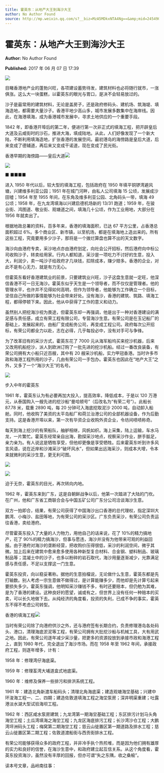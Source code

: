 ```yaml
---
title: 霍英东：从地产大王到海沙大王
author: No Author Found
source: http://mp.weixin.qq.com/s?__biz=MzA5MDkxNTA4Ng==&amp;mid=2454906139&amp;idx=1&amp;sn=d6c405f918ea0cb462cbca31bc5b7078&amp;chksm=87a22d7ab0d5a46c0b292286c794940c7a77789e37eb27deda1c5fd5313e995aff0b98335ded&poc_token=HJ_Do2ejHyO-wNZGG8Q1S8FdPgy1YBBEob-nUEme
---
```


# 霍英东：从地产大王到海沙大王

**Author:** No Author Found

**Published:** 2017 年 06 月 07 日 17:39

![](http://mmbiz.qpic.cn/mmbiz_jpg/PJWG74pLsMY6VjSs8icl92DouG8adAGS0ibIkmicA6dYrXchQel1ic3LTtD572I9r9sbW2tOnBvpibgicAXRcdc4p5aA/0?wx_fmt=jpeg)

目睹香港地产业的蓬勃兴旺，各项建设蓄势待发，建筑材料也必将随行就市，一涨俱涨。这么大一块蛋糕，以霍英东的眼光与胃口，是决不会轻易放过的。

沙子是最常用的建筑材料，无论是盖房子，还是政府修码头、建机场、筑海堤、填海造地，都需要大量沙子。香港平地少高山多，城市发展多数集中在海岸线。因此，在海港填海，成为香港城市发展中，寻求土地供应的一个重要手段。

1842 年，即香港开埠后的第二年，便进行第一次非正式的填海工程，把开辟皇后大道及云咸街时的沙石，推进大海，填成陆地。从此，人们好像发现了一个新大陆，不断利用填海造地，扩张香港的发展空间。最初港岛的海傍路是皇后大道，后来变成了德辅道，再后来又变成干诺道，现在变成了民光街。

香港早期的海傍路——皇后大道![](http://mmbiz.qpic.cn/mmbiz_jpg/PJWG74pLsMahOI5GUxUrBvp0pnhqcM5ErKAKhh0gARe1cLficSFxkJHOt9mFQJj7HqQ55eM54TbQThd8ibK5Vuqw/0?wx_fmt=jpeg)

![](http://mmbiz.qpic.cn/mmbiz_jpg/PJWG74pLsMahOI5GUxUrBvp0pnhqcM5EeGxL9LJzfB7HJsMw1xVEPxrnbWtaXoELLYtwa0xic7eGAFicWENw29TQ/0?wx_fmt=jpeg)

■ ■■■■

进入 1950 年代以后，较大型的填海工程，包括政府在 1950 年填平铜锣湾避风塘，兴建维多利亚公园；1951 年在城门河畔，由私人公司填海 15 公顷，发展成沙田墟；1954 年至 1955 年间，在东角及维多利亚公园、北角码头一带，填海 49 公顷；1958 年，在九龙湾填海以兴建启德机场新的 13/31 跑道；1959 年，在骏业街、鸿图道、敬业街、观塘道之间，填海几十公顷，作为工业用地，大部分在 1956 年就卖出了。

根据地政总署的资料，百多年来，香港的填海面积，已达 67 平方公里，占香港总面积超过 6%。多个商业区、新市镇，以至机场，都是在填海地上造出来的。所有这些工程，究竟要用多少沙子，那将是一个拨烂算盘也算不出的天文数字。

海沙向由港府专卖，采沙地点亦由港府划定，向社会公开招标，然后港府向中标公司收购沙子，转卖给用家。行内人都知道，采沙是一项吃力不讨好的生意，投入大，利润少，卖一吨沙子给政府才几块钱，扣除成本，赚少赔多。香港的企业，对此不是有心无力，就是有力无心。

但霍英东看好香港建筑业的前景，只要建筑业兴旺，沙子这盘生意就一定旺，他深信香港不可一日无海沙。霍英东似乎天生是一个领导者，而不仅仅是管理者。他的管理水平，也许并不见得如何高明，但作为领导者，他能够为工作确立一个目标，坚信自己所做的事情能够为社会带来好处。没有海沙，香港的建筑、筑路、填海工程，都得停顿下来。因此，他从中获得了工作的意义和动力。

虽然别人把挖海沙视为畏途，但霍英东却一再强调，他是出于一种对香港建设的满足感与责任感，成立有荣工程有限公司，专营海沙生意。有荣公司是在玉记船厂的基础上，发展起来的，由船厂变成船务公司，再变成工程公司。政府每次公开招标，有荣公司都全力以赴，志在必得，几乎每投必中，没有对手可与争锋。

为了改革旧有的采沙方式，霍英东花了 7000 元从海军船坞买来挖沙机器，后来又改用机船挖沙，派人到欧洲订购了一批先进的挖沙机船。经过一番改良装备，有荣公司拥有大小船只近百艘，其中有 20 艘采沙机船，实力甲冠香港。当时许多市政和海港工程所用的沙子，几由有荣公司一手包办。霍英东也因此在“地产大王”之外，又多了一个“海沙大王”的名号。

![](http://mmbiz.qpic.cn/mmbiz_jpg/PJWG74pLsMahOI5GUxUrBvp0pnhqcM5EPS8ZCwDma6vLrryaeZ1VM9WPic9zaLUDpezC7WJCicFsla3dyQ0HNyxA/0?wx_fmt=jpeg)

步入中年的霍英东

1961 年，霍英东认为有必要再加大投入，提高效率，降低成本，于是以 120 万港元，从泰国购入一艘先进的挖沙船“曼哈顿号”（后改名为“有荣二号”）。此船长 87.78 米，载重 2890 吨，每 20 分钟可入海底挖取泥沙 2000 吨，自动卸入船舱。同时，他收购了美资的太平岛船厂和荷兰治港公司的全部机器设备，作为后勤支持。这是香港开埠以来，第一次有华资企业收购外资企业，令坊间啧啧称奇。

每天到海上挖沙的有荣船队，舳舻相继，风帆如织。海上采集，陆上运输，车水马龙，一片繁忙。霍英东经常亲自出海，勘探采沙地点，视察采沙作业，胼手胝足，亲力亲为。有人说这是牺牲享受，但他却更像是享受牺牲。后来霍英东听到许多风言风语，说在近岸和沙滩采沙“破坏风水”，但如果出远海采沙，则成本大增，令本来就微利的采沙生意，更无利可图。

![](http://mmbiz.qpic.cn/mmbiz_jpg/PJWG74pLsMahOI5GUxUrBvp0pnhqcM5EUdibxJbldYeJia2VHfOr3k9oRXkRVaJ9SrOgtk9GHJRB7FicYkKTnul9w/0?wx_fmt=jpeg)

![](http://mmbiz.qpic.cn/mmbiz_jpg/PJWG74pLsMahOI5GUxUrBvp0pnhqcM5EqzWzddzDyHzN3RYb9FERWqDmplsEnj8h1QqkXDoHhaTZnwHFoYnSuw/0?wx_fmt=jpeg)

迫于无奈，霍英东的目光，再次转向内地。

1962 年，霍英东来到广东，这是自朝鲜战争以后，他第一次踏进了大陆的门坎。在广州，他和广东省工商联合会与中国五矿公司广东分公司洽谈海沙生意。

双方一拍即合，结果，有荣公司获得了中国海沙出口香港的总代理权，指定深圳大鹏湾、小梅沙、盐田等地，为有荣公司的采沙区。广东负责采沙，有荣公司负责运往香港，卖给港府。

尽管霍英东投入了大量的人力物力，用他自己的话来说，花了 10%的精力搞地产，花了 90%的精力搞海沙，但事与愿违，海沙并没有为他带来可观的利益回报。由于港府对海沙的垄断经营，把收购价压得很低，采沙的利润空间，微乎其微。加上后来在建筑中愈来愈多使用各种新型复合材料、合金钢、塑料制品、玻璃制品等；混凝土中的沙子，也多以粉碎的岩石取代，海沙用量逐渐减少，光靠满足感与责任感，不足以支撑这一门生意。

霍英东投资，向以稳妥著称。据他的生意拍檔说，无论做什么生意，霍英东都是先打输数。别人考虑一宗生意做不做得过，是计算能赚多少，而他却是先计算亏起来要损失多少。霍英东强调，他明知采沙赚钱不多，有时还要赔本，但仍勉为其难，是为了香港的建设。这种良好的愿望，诚或有之，但世界上没有任何一种赔本的买卖，可以长久地做下去。从纯经济的角度看，投资的失利，已成不争的事实，霍英东不得不考虑公司转型。

香港的填海工程![](http://mmbiz.qpic.cn/mmbiz_jpg/PJWG74pLsMahOI5GUxUrBvp0pnhqcM5EGeYtSewrAveVuiaM90R1G0Cc7pvrlNa41eic1y28CbTOiaRjDriauSDa5g/0?wx_fmt=jpeg)

当时有荣公司除了向港府供沙之外，还与港府签有长期合约，负责修理港岛各处码头、港口，清理海底淤泥等工程，有荣公司拥有大批挖沙船与机械工具，大有用武之地。因此，有荣公司逐年减少采沙量，把更多的资源投放到承接市政和海港工程上，直到 1980 年代，完全退出了海沙市场。而在 1958 年至 1962 年间，承接政府工程，则逐年增多，计有：

1958 年：修理湾仔海底渠。

1959 年：修理荃湾大埔道盒式地底渠。

1960 年：维修及保养一些排污和排洪系统工程。

1961 年：建造北角新渡车船码头；清理北角海底渠；建造观塘海坣基础；兴建中环浚海工程一、二、四期；建造佐敦道填海工程之海坣泵房；深井明渠重建；吐露港淡水湖大型试验海坝工程。

1962 年：西区咸水泵房建筑；九龙湾第一期海坣基础工程；东区排污计划马头角海坣工程；土瓜湾填海之海坣工程；九龙区海底排污工程；长沙湾沙仓工程；大鹏湾坪洲码头工程；梅窝第二期海坣工程；慈云山徙置区第一期道路及排水工程；慈云山徙置区第二期工程；佐敦道渡船街与西贡街排水工程。

有荣公司能够获得众多的政府工程，并非冷手执个热煎堆，而是因为他们拥有雄厚的实力和良好的信誉，在海沙生意中，和政府建立起互信关系。从这个角度看，霍英东投资海沙，虽然没有丰厚的回报，但亦可谓“失之东隅，收之桑榆”。

读本号文章，品岭南往事：
